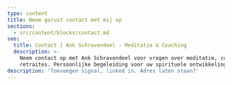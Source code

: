 ```yaml
---
type: content
title: Neem gerust contact met mij op
sections:
  - src/content/blocks/contact.md
seo:
  title: Contact | Ank Schravendeel - Meditatie & Coaching
  description: >-
    Neem contact op met Ank Schravendeel voor vragen over meditatie, coaching of
    retraites. Persoonlijke begeleiding voor uw spirituele ontwikkeling.
description: 'Toevoegen signal, linked in. Adres laten staan?'
---
```

